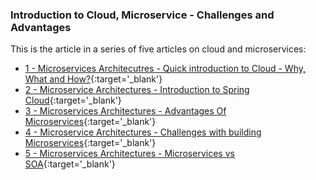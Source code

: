 ### Introduction to Cloud, Microservice - Challenges and Advantages

This is the article in a series of five articles on cloud and microservices:
- [1 - Microservices Architecutres - Quick introduction to Cloud - Why, What and How?](/blog/Microservices7){:target='_blank'}
- [2 - Microservice Architectures - Introduction to Spring Cloud](/blog/Microservices8){:target='_blank'}
- [3 - Microservices Architectures - Advantages Of Microservices](/blog/Microservices9){:target='_blank'}
- [4 - Microservice Architectures - Challenges with building Microservices](/blog/Microservices10){:target='_blank'}
- [5 - Microservices Architectures - Microservices vs SOA](/blog/Microservices11){:target='_blank'}